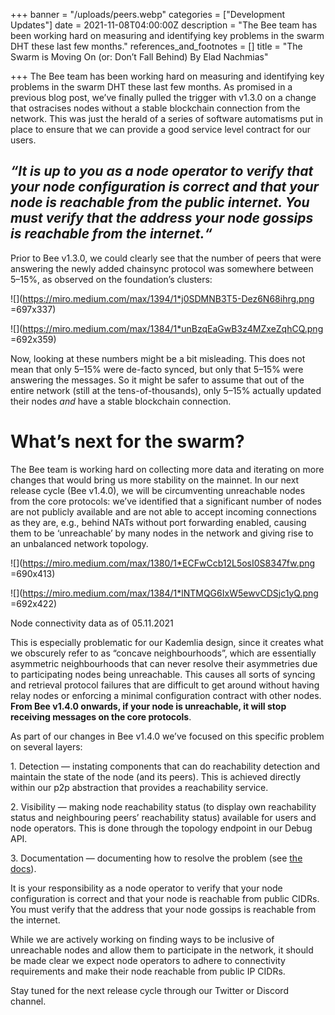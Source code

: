+++
banner = "/uploads/peers.webp"
categories = ["Development Updates"]
date = 2021-11-08T04:00:00Z
description = "The Bee team has been working hard on measuring and identifying key problems in the swarm DHT these last few months."
references_and_footnotes = []
title = "The Swarm is Moving On (or: Don’t Fall Behind) By Elad Nachmias"

+++
The Bee team has been working hard on measuring and identifying key problems in the swarm DHT these last few months. As promised in a previous blog post, we’ve finally pulled the trigger with v1.3.0 on a change that ostracises nodes without a stable blockchain connection from the network. This was just the herald of a series of software automatisms put in place to ensure that we can provide a good service level contract for our users.

## _“It is up to you as a node operator to verify that your node configuration is correct and that your node is reachable from the public internet. You must verify that the address your node gossips is reachable from the internet.“_

Prior to Bee v1.3.0, we could clearly see that the number of peers that were answering the newly added chainsync protocol was somewhere between 5–15%, as observed on the foundation’s clusters:

![](https://miro.medium.com/max/1394/1*j0SDMNB3T5-Dez6N68ihrg.png =697x337)

![](https://miro.medium.com/max/1384/1*unBzqEaGwB3z4MZxeZqhCQ.png =692x359)

Now, looking at these numbers might be a bit misleading. This does not mean that only 5–15% were de-facto synced, but only that 5–15% were answering the messages. So it might be safer to assume that out of the entire network (still at the tens-of-thousands), only 5–15% actually updated their nodes _and_ have a stable blockchain connection.

# What’s next for the swarm?

The Bee team is working hard on collecting more data and iterating on more changes that would bring us more stability on the mainnet. In our next release cycle (Bee v1.4.0), we will be circumventing unreachable nodes from the core protocols: we’ve identified that a significant number of nodes are not publicly available and are not able to accept incoming connections as they are, e.g., behind NATs without port forwarding enabled, causing them to be ‘unreachable’ by many nodes in the network and giving rise to an unbalanced network topology.

![](https://miro.medium.com/max/1380/1*ECFwCcb12L5osI0S8347fw.png =690x413)

![](https://miro.medium.com/max/1384/1*lNTMQG6IxW5ewvCDSjc1yQ.png =692x422)

Node connectivity data as of 05.11.2021

This is especially problematic for our Kademlia design, since it creates what we obscurely refer to as “concave neighbourhoods”, which are essentially asymmetric neighbourhoods that can never resolve their asymmetries due to participating nodes being unreachable. This causes all sorts of syncing and retrieval protocol failures that are difficult to get around without having relay nodes or enforcing a minimal configuration contract with other nodes. **From Bee v1.4.0 onwards, if your node is unreachable, it will stop receiving messages on the core protocols**.

As part of our changes in Bee v1.4.0 we’ve focused on this specific problem on several layers:

1\. Detection — instating components that can do reachability detection and maintain the state of the node (and its peers). This is achieved directly within our p2p abstraction that provides a reachability service.

2\. Visibility — making node reachability status (to display own reachability status and neighbouring peers’ reachability status) available for users and node operators. This is done through the topology endpoint in our Debug API.

3\. Documentation — documenting how to resolve the problem (see [the docs](https://docs.ethswarm.org/docs/installation/connectivity)).

It is your responsibility as a node operator to verify that your node configuration is correct and that your node is reachable from public CIDRs. You must verify that the address that your node gossips is reachable from the internet.

While we are actively working on finding ways to be inclusive of unreachable nodes and allow them to participate in the network, it should be made clear we expect node operators to adhere to connectivity requirements and make their node reachable from public IP CIDRs.

Stay tuned for the next release cycle through our Twitter or Discord channel.

# 